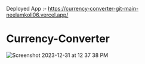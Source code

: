 Deployed App :- https://currency-converter-git-main-neelamkoli06.vercel.app/

# Currency-Converter
![Screenshot 2023-12-31 at 12 37 38 PM](https://github.com/neelamkoli06/Currency-Converter/assets/85050864/e363088c-29c5-4be0-aa50-82ff3a181b70)
